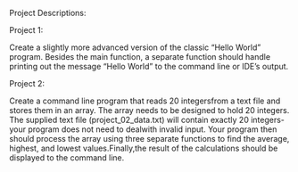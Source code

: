 Project Descriptions:

Project 1:

Create a slightly more advanced version of the classic “Hello World” program. Besides the main function, a separate function should handle printing out the message “Hello World” to the command line or IDE’s output.

Project 2:

Create a command line program that reads 20 integersfrom a text file and stores them in an array. The array needs to be designed to hold 20 integers. The supplied text file (project_02_data.txt) will contain exactly 20 integers-your program does not need to dealwith invalid input. Your program then should process the array using three separate functions to find the average, highest, and lowest values.Finally,the result of the calculations should be displayed to the command line.
